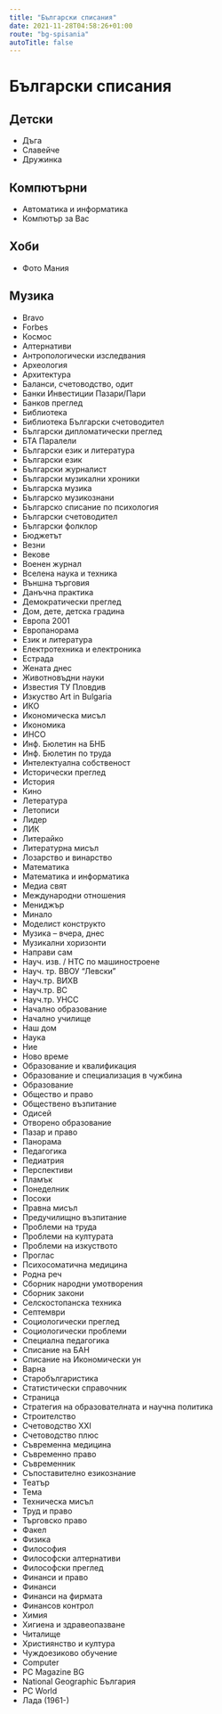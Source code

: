 ```yaml
---
title: "Български списания"
date: 2021-11-28T04:58:26+01:00
route: "bg-spisania"
autoTitle: false
---
```


# Български списания

## Детски

* Дъга
* Славейче
* Дружинка

## Компютърни

* Автоматика и информатика
* Компютър за Вас

## Хоби

* Фото Мания

## Музика

* Bravo
* Forbes
* Космос
* Алтернативи
* Антропологически изследвания
* Археология
* Архитектура
* Баланси, счетоводство, одит
* Банки Инвестиции Пазари/Пари
* Банков преглед
* Библиотека
* Библиотека Български счетоводител
* Български дипломатически преглед
* БТА Паралели
* Български език и литература
* Български език
* Български журналист
* Български музикални хроники
* Българска музика
* Българско музикознани
* Българско списание по психология
* Български счетоводител
* Български фолклор
* Бюджетът
* Везни
* Векове
* Военен журнал
* Вселена наука и техника
* Външна търговия
* Данъчна практика
* Демократически преглед
* Дом, дете, детска градина
* Европа 2001
* Европанорама
* Език и литература
* Електротехника и електроника
* Естрада
* Жената днес
* Животновъдни науки
* Известия ТУ Пловдив
* Изкуство Art in Bulgaria
* ИКО
* Икономическа мисъл
* Икономика
* ИНСО
* Инф. Бюлетин на БНБ
* Инф. Бюлетин по труда
* Интелектуална собственост
* Исторически преглед
* История
* Кино
* Летература
* Летописи
* Лидер
* ЛИК
* Литерайко
* Литературна мисъл
* Лозарство и винарство
* Математика
* Математика и информатика
* Медиа свят
* Международни отношения
* Мениджър
* Минало
* Моделист конструкто
* Музика – вчера, днес
* Музикални хоризонти
* Направи сам
* Науч. изв. / НТС по машиностроене
* Науч. тр. ВВОУ “Левски”
* Науч.тр. ВИХВ
* Науч.тр. ВС
* Науч.тр. УНСС
* Начално образование
* Начално училище
* Наш дом
* Наука
* Ние
* Ново време
* Образование и квалификация
* Образование и специализация в чужбина
* Образование
* Общество и право
* Обществено възпитание
* Одисей
* Отворено образование
* Пазар и право
* Панорама
* Педагогика
* Педиатрия
* Перспективи
* Пламък
* Понеделник
* Посоки
* Правна мисъл
* Предучилищно възпитание
* Проблеми на труда
* Проблеми на културата
* Проблеми на изкуството
* Проглас
* Психосоматична медицина
* Родна реч
* Сборник народни умотворения
* Сборник закони
* Селскостопанска техника
* Септември
* Социологически преглед
* Социологически проблеми
* Специална педагогика
* Списание на БАН
* Списание на Икономически ун
* Варна
* Старобългаристика
* Статистически справочник
* Страница
* Стратегия на образователната и научна политика
* Строителство
* Счетоводство XXI
* Счетоводство плюс
* Съвременна медицина
* Съвременно право
* Съвременник
* Съпоставително езикознание
* Театър
* Тема
* Техническа мисъл
* Труд и право
* Търговско право
* Факел
* Физика
* Философия
* Философски алтернативи
* Философски преглед
* Финанси и право
* Финанси
* Финанси на фирмата
* Финансов контрол
* Химия
* Хигиена и здравеопазване
* Читалище
* Християнство и култура
* Чуждоезиково обучение
* Computer
* PC Magazine BG
* National Geographic България
* PC World
* Лада (1961-)
